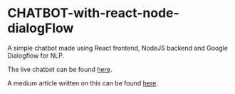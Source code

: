 # CHATBOT-with-react-node-dialogFlow

A simple chatbot made using React frontend, NodeJS backend and Google Dialogflow for NLP.

The live chatbot can be found [here](https://cmpt733chatbot.herokuapp.com/).

A medium article written on this can be found [here](https://medium.com/sfu-cspmp/decoding-dialogflow-by-coding-your-own-chatbot-e49253ac39a8). 
